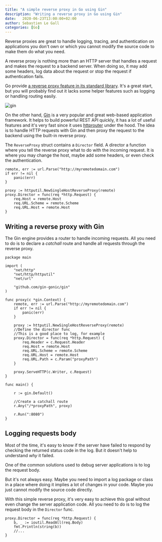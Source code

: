 ```yaml
---
title: "A simple reverse proxy in Go using Gin"
description: "Writing a reverse proxy in Go using Gin"
date:   2020-06-23T13:00:00+02:00
author: Sebastien Le Gall
categories: [Go]
---
```


Reverse proxies are great to handle logging, tracing, and authentication on applications you don't own or which you cannot modify the source code to make them do what you need.

A reverse proxy is nothing more than an HTTP server that handles a request and makes the request to a backend server. When doing so, it may add some headers, log data about the request or stop the request if authentication fails.

Go provide [a reverse proxy feature in its standard library](https://golang.org/src/net/http/httputil/reverseproxy.go). It's a great start, but you will probably find out it lacks some helper features such as logging or handling routing easily.

![gin](/img/article/go/gin.png)

On the other hand, [Gin](https://github.com/gin-gonic/gin/) is a very popular and great web-based application framework. It helps to build powerful REST API quickly, it has a lot of useful features and it's very fast since it uses [httprouter](https://github.com/julienschmidt/httprouter) under the hood. The idea is to handle HTTP requests with Gin and then proxy the request to the backend using the built-in reverse proxy.

The `ReverseProxy` struct contains a `Director` field. A director a function where you tell the reverse proxy what to do with the incoming request. It is where you may change the host, maybe add some headers, or even check the authentication.

```golang
remote, err := url.Parse("http://myremotedomain.com")
if err != nil {
	panic(err)
}

proxy := httputil.NewSingleHostReverseProxy(remote)
proxy.Director = func(req *http.Request) {
	req.Host = remote.Host
	req.URL.Scheme = remote.Scheme
	req.URL.Host = remote.Host
}
```

<!--more-->


## Writing a reverse proxy with Gin

The Gin engine provides a router to handle incoming requests. All you need to do is to declare a *catchall* route and handle all requests through the reverse proxy.

```golang
package main

import (
	"net/http"
	"net/http/httputil"
	"net/url"

	"github.com/gin-gonic/gin"
)

func proxy(c *gin.Context) {
	remote, err := url.Parse("http://myremotedomain.com")
	if err != nil {
		panic(err)
	}

	proxy := httputil.NewSingleHostReverseProxy(remote)
	//Define the director func
	//This is a good place to log, for example
	proxy.Director = func(req *http.Request) {
		req.Header = c.Request.Header
		req.Host = remote.Host
		req.URL.Scheme = remote.Scheme
		req.URL.Host = remote.Host
		req.URL.Path = c.Param("proxyPath")
	}

	proxy.ServeHTTP(c.Writer, c.Request)
}

func main() {

	r := gin.Default()

	//Create a catchall route
	r.Any("/*proxyPath", proxy)

	r.Run(":8080")
}

```

## Logging requests body

Most of the time, it's easy to know if the server have failed to respond by checking the returned status code in the log. But it doesn't help to understand *why* it failed.

One of the common solutions used to debug server applications is to log the request body.

But it's not always easy. Maybe you need to import a log package or class in a place where doing it implies a lot of changes in your code. Maybe you just cannot modify the source code directly.

With this simple reverse proxy, it's very easy to achieve this goal without even change the server application code. All you need to do is to log the request body in the `Director` func.

```golang
proxy.Director = func(req *http.Request) {
	b, _ := ioutil.ReadAll(req.Body)
	fmt.Println(string(b))
	//...
}
```